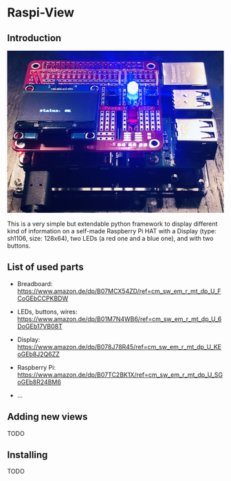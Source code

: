 # Raspi-View

## Introduction

![Self-made Raspberry Pi HAT](images/HAT.jpg "Self-made Raspberry Pi HAT")

This is a very simple but extendable python framework to display different kind of information on a self-made Raspberry Pi HAT with a Display (type: sh1106, size: 128x64), two LEDs (a red one and a blue one), and with two buttons.

## List of used parts

* Breadboard: https://www.amazon.de/dp/B07MCX54ZD/ref=cm_sw_em_r_mt_dp_U_FCoGEbCCPKBDW
* LEDs, buttons, wires: https://www.amazon.de/dp/B01M7N4WB6/ref=cm_sw_em_r_mt_dp_U_6DoGEb17VB08T
* Display: https://www.amazon.de/dp/B078J78R45/ref=cm_sw_em_r_mt_dp_U_KEoGEb8J2Q6ZZ

* Raspberry Pi: https://www.amazon.de/dp/B07TC2BK1X/ref=cm_sw_em_r_mt_dp_U_SGoGEb8R24BM6
* ...

## Adding new views

TODO

## Installing

TODO
